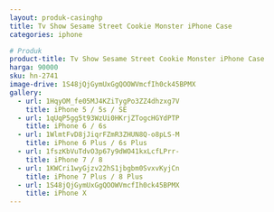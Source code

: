 ```yaml
---
layout: produk-casinghp
title: Tv Show Sesame Street Cookie Monster iPhone Case
categories: iphone

# Produk
product-title: Tv Show Sesame Street Cookie Monster iPhone Case
harga: 90000
sku: hn-2741
image-drive: 1S48jQjGymUxGgQOOWVmcfIh0ck45BPMX
gallery:
  - url: 1HqyOM_fe05MJ4KZiTygPo3ZZ4dhzxg7V
    title: iPhone 5 / 5s / SE
  - url: 1qUqP5gg5t93WzUi0HKrjZTogcHGYdPTP
    title: iPhone 6 / 6s
  - url: 1WlmtFvD8jJiqrFZmR3ZHUN8Q-o8pLS-M
    title: iPhone 6 Plus / 6s Plus
  - url: 1fszKbVuTdvO3p67y9dWO41kxLcfLPrr-
    title: iPhone 7 / 8
  - url: 1KWCri1wyGjzv22hS1jbgbm0SvxvKyjCn
    title: iPhone 7 Plus / 8 Plus
  - url: 1S48jQjGymUxGgQOOWVmcfIh0ck45BPMX
    title: iPhone X
---
```

